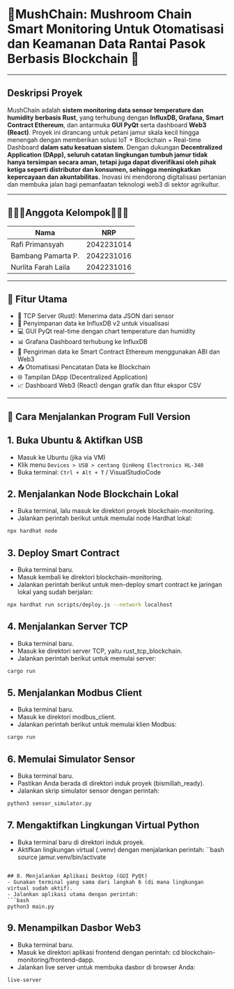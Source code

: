 # 🍄MushChain: Mushroom Chain Smart Monitoring Untuk Otomatisasi dan Keamanan Data Rantai Pasok Berbasis Blockchain 🍄

---
## Deskripsi Proyek

MushChain adalah **sistem monitoring data sensor temperature dan humidity berbasis Rust**, yang terhubung dengan **InfluxDB, Grafana, Smart Contract Ethereum**, dan antarmuka **GUI PyQt** serta dashboard **Web3 (React)**. Proyek ini dirancang untuk petani jamur skala kecil hingga menengah dengan memberikan solusi IoT + Blockchain + Real-time Dashboard **dalam satu kesatuan sistem**. Dengan dukungan **Decentralized Application (DApp), seluruh catatan lingkungan tumbuh jamur tidak hanya tersimpan secara aman, tetapi juga dapat diverifikasi oleh pihak ketiga seperti distributor dan konsumen, sehingga meningkatkan kepercayaan dan akuntabilitas.** Inovasi ini mendorong digitalisasi pertanian dan membuka jalan bagi pemanfaatan teknologi web3 di sektor agrikultur.

---
## 👷🏻‍♂️Anggota Kelompok👷🏻‍♀️

| Nama               | NRP       |
|---                 |---        |
| Rafi Primansyah    | 2042231014|
| Bambang Pamarta P. | 2042231016|
| Nurlita Farah Laila| 2042231016|

---
## 🔧 Fitur Utama

- 📡 TCP Server (Rust): Menerima data JSON dari sensor
- 🧐 Penyimpanan data ke InfluxDB v2 untuk visualisasi
- 💻 GUI PyQt real-time dengan chart temperature dan humidity
- 📊 Grafana Dashboard terhubung ke InfluxDB
- 🔐 Pengiriman data ke Smart Contract Ethereum menggunakan ABI dan Web3
- 📤 Otomatisasi Pencatatan Data ke Blockchain
- 🌐 Tampilan DApp (Decentralized Application)
- 📈 Dashboard Web3 (React) dengan grafik dan fitur ekspor CSV

---
## 🚀 Cara Menjalankan Program Full Version

## 1. Buka Ubuntu & Aktifkan USB
- Masuk ke Ubuntu (jika via VM)
- Klik menu `Devices > USB > centang QinHeng Electronics HL-340`
- Buka terminal: `Ctrl + Alt + T` / VisualStudioCode

## 2. Menjalankan Node Blockchain Lokal
- Buka terminal, lalu masuk ke direktori proyek blockchain-monitoring.
- Jalankan perintah berikut untuk memulai node Hardhat lokal:
```bash
npx hardhat node
```

## 3. Deploy Smart Contract
- Buka terminal baru.
- Masuk kembali ke direktori blockchain-monitoring.
- Jalankan perintah berikut untuk men-deploy smart contract ke jaringan lokal yang sudah berjalan:
```bash
npx hardhat run scripts/deploy.js --network localhost
```

## 4. Menjalankan Server TCP
- Buka terminal baru.
- Masuk ke direktori server TCP, yaitu rust_tcp_blockchain.
- Jalankan perintah berikut untuk memulai server:
```bash
cargo run
```

## 5. Menjalankan Modbus Client
- Buka terminal baru.
- Masuk ke direktori modbus_client.
- Jalankan perintah berikut untuk memulai klien Modbus:
```bash
cargo run
```

## 6. Memulai Simulator Sensor
- Buka terminal baru.
- Pastikan Anda berada di direktori induk proyek (bismillah_ready).
- Jalankan skrip simulator sensor dengan perintah:
```bash
python3 sensor_simulator.py
```

## 7. Mengaktifkan Lingkungan Virtual Python
- Buka terminal baru di direktori induk proyek.
- Aktifkan lingkungan virtual (.venv) dengan menjalankan perintah:
``bash
source jamur.venv/bin/activate
```

## 8. Menjalankan Aplikasi Desktop (GUI PyQt)
- Gunakan terminal yang sama dari langkah 6 (di mana lingkungan virtual sudah aktif).
- Jalankan aplikasi utama dengan perintah:
```bash
python3 main.py
```

## 9. Menampilkan Dasbor Web3
- Buka terminal baru.
- Masuk ke direktori aplikasi frontend dengan perintah: cd blockchain-monitoring/frontend-dapp.
- Jalankan live server untuk membuka dasbor di browser Anda:
```bash
live-server
```

